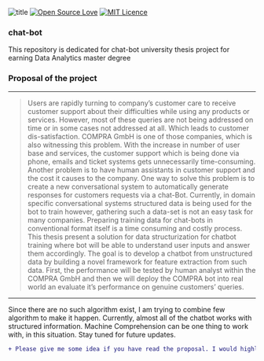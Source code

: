 ![title](https://ci.appveyor.com/api/projects/status/%7B%7Bstatus_id%7D%7D) 
[![Open Source Love](https://badges.frapsoft.com/os/v1/open-source.png?v=103)](https://github.com/ellerbrock/open-source-badges/) 
[![MIT Licence](https://badges.frapsoft.com/os/mit/mit.svg?v=103)](https://opensource.org/licenses/mit-license.php)



### chat-bot
This repository is dedicated for chat-bot university thesis project for earning Data Analytics master degree

### Proposal of the project
***
>Users are rapidly turning to company’s customer care to receive customer support about their difficulties while using any products or services. However, most of these queries are not being addressed on time or in some cases not addressed at all. Which leads to customer dis-satisfaction. COMPRA GmbH is one of those companies, which is also witnessing this problem. With the increase in number of user base and services, the customer support which is being done via phone, emails and ticket systems gets unnecessarily time-consuming. Another problem is to have human assistants in customer support and the cost it causes to the company. One way to solve this problem is to create a new conversational system to automatically generate responses for customers requests via a chat-Bot. Currently, in domain specific conversational systems structured data is being used for the bot to train however, gathering such a data-set is not an easy task for many companies. Preparing training data for chat-bots in conventional format itself is a time consuming and costly process. This thesis present a solution for data structurization for chatbot training where bot will be able to understand user inputs and answer them accordingly. The goal is to develop a chatbot from unstructured data by building a novel framework for feature extraction from such data. First, the performance will be tested by human analyst within the COMPRA GmbH and then we will deploy the COMPRA bot into real world an evaluate it’s performance on genuine customers’ queries.
***
Since there are no such algorithm exist, I am trying to combine few algorithm to make it happen. Currently, almost all of the chatbot works with structured information. Machine Comprehension can be one thing to work with, in this situation. Stay tuned for future updates. 

```diff
+ Please give me some idea if you have read the proposal. I would highly appreciate that.

```
